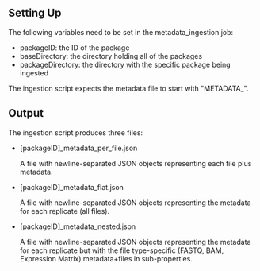 ## Setting Up

The following variables need to be set in the metadata_ingestion job:

* packageID: the ID of the package
* baseDirectory: the directory holding all of the packages
* packageDirectory: the directory with the specific package being ingested

The ingestion script expects the metadata file to start with "METADATA_".

## Output

The ingestion script produces three files:

* [packageID]_metadata_per_file.json

   A file with newline-separated JSON objects representing each file plus metadata.
* [packageID]_metadata_flat.json

   A file with newline-separated JSON objects representing the metadata for each replicate (all files).
* [packageID]_metadata_nested.json

   A file with newline-separated JSON objects representing the metadata for each replicate but with the file type-specific (FASTQ, BAM, Expression Matrix) metadata+files in sub-properties. 

